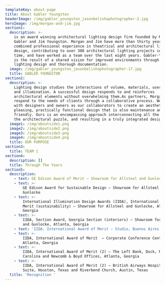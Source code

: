 ```yaml
---
templateKey: about-page
title: About Gabler Youngston
headerImage: /img/gabler_youngston_jasonbelishaphotographer-2.jpg
heroImage: /img/morgan-and-jim.jpg
section1:
  description: >-
    is an award winning architectural lighting design firm founded by Morgan
    Gabler and Jim Youngston. Morgan and Jim have more than thirty years’
    combined professional experience in theatrical and architectural lighting
    design, contributing to over 300 architectural lighting projects in that
    time, and have worked as a team over the last eight years. Gabler-Youngston
    is the result of a shared vision for improved environments through creative
    lighting design and thorough documentation.
  image: /img/gabler_youngston_jasonbelishaphotographer-17.jpg
  title: GABLER YOUNGSTON
section2:
  description: >-
    Lighting design studies the interactions of volume, materials, user needs,
    and illumination. A successful design responds to and reinforces
    architectural elements without overwhelming them.As partners, Morgan and Jim
    respond to the needs of clients through a collaborative process. We work
    with designers and owners as our collaborators to create an aesthetically
    pleasing, practically functional design that is also maintenance and budget
    friendly. Ours is an encompassing approach interconnecting all the pieces of
    the architectural puzzle, and resulting in a truly integrated design.
  image1: /img/aboutside1.png
  image2: /img/aboutside2.png
  image3: /img/aboutside3.png
  image4: /img/aboutside4.png
  title: OUR PURPOSE
section3:
  title: TEAM 1
section4:
  description: []
  title: Through The Years
section5:
  description:
    - text: GE Edison Award of Merit – Showroom for Allsteel and Gunlocke
    - text: >-
        GE Edison Award for Sustainable Design – Showroom for Allsteel and
        Gunlocke
    - text: >-
        International Illumination Design Awards (IIDA), International Award of
        Merit (sustainability) – Showroom for Allsteel and Gunlocke, Atlanta,
        Georgia
    - text: >-
        IIDA, Section Award, Georgia Section (interiors) – Showroom for Allsteel
        and Gunlocke, Atlanta, Georgia
    - text: 'IIDA, International Award of Merit – Studio, Buenos Aires, Argentina'
    - text: >-
        IIDA, International Award of Merit  – Corporate Conference Center Lobby,
        Atlanta, Georgia
    - text: >-
        IIDA, International Award of Merit (2) – The Left Bank, Duck, North
        Carolina and Newcomb & Boyd Offices, Atlanta, Georgia
    - text: >-
        IIDA, International Award of Merit (2) – British Airways Hospitality
        Suite, Houston, Texas and Riverbend Church, Austin, Texas
  title: 'Recognition '
---
```


